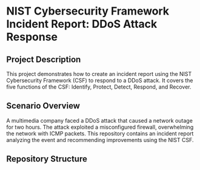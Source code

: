 # NIST Cybersecurity Framework Incident Report: DDoS Attack Response

## Project Description
This project demonstrates how to create an incident report using the NIST Cybersecurity Framework (CSF) to respond to a DDoS attack. It covers the five functions of the CSF: Identify, Protect, Detect, Respond, and Recover.

## Scenario Overview
A multimedia company faced a DDoS attack that caused a network outage for two hours. The attack exploited a misconfigured firewall, overwhelming the network with ICMP packets. This repository contains an incident report analyzing the event and recommending improvements using the NIST CSF.

## Repository Structure

